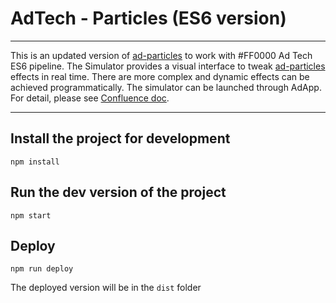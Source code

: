 # AdTech - Particles (ES6 version)
----------------------------------------------------------------

This is an updated version of [ad-particles](https://stash.ff0000.com/projects/AT/repos/ad-particles/browse) to work with #FF0000 Ad Tech ES6 pipeline. The Simulator provides a visual interface to tweak [ad-particles](https://github.com/ff0000-ad-tech/ad-particles) effects in real time. There are more complex and dynamic effects can be achieved programmatically. The simulator can be launched through AdApp. For detail, please see [Confluence doc]( https://stash.ff0000.com/projects/AT/repos/ad-particles/browse).



----
## Install the project for development
`npm install`

## Run the dev version of the project
`npm start`

## Deploy
`npm run deploy`

The deployed version will be in the `dist` folder
